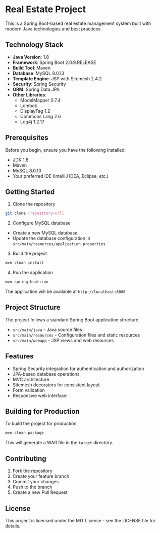 # Real Estate Project

This is a Spring Boot-based real estate management system built with modern Java technologies and best practices.

## Technology Stack

- **Java Version**: 1.8
- **Framework**: Spring Boot 2.0.9.RELEASE
- **Build Tool**: Maven
- **Database**: MySQL 8.0.13
- **Template Engine**: JSP with Sitemesh 2.4.2
- **Security**: Spring Security
- **ORM**: Spring Data JPA
- **Other Libraries**:
  - ModelMapper 0.7.4
  - Lombok
  - DisplayTag 1.2
  - Commons Lang 2.6
  - Log4j 1.2.17

## Prerequisites

Before you begin, ensure you have the following installed:
- JDK 1.8
- Maven
- MySQL 8.0.13
- Your preferred IDE (IntelliJ IDEA, Eclipse, etc.)

## Getting Started

1. Clone the repository
```bash
git clone [repository-url]
```

2. Configure MySQL database
- Create a new MySQL database
- Update the database configuration in `src/main/resources/application.properties`

3. Build the project
```bash
mvn clean install
```

4. Run the application
```bash
mvn spring-boot:run
```

The application will be available at `http://localhost:8080`

## Project Structure

The project follows a standard Spring Boot application structure:
- `src/main/java` - Java source files
- `src/main/resources` - Configuration files and static resources
- `src/main/webapp` - JSP views and web resources

## Features

- Spring Security integration for authentication and authorization
- JPA-based database operations
- MVC architecture
- Sitemesh decorators for consistent layout
- Form validation
- Responsive web interface

## Building for Production

To build the project for production:
```bash
mvn clean package
```
This will generate a WAR file in the `target` directory.

## Contributing

1. Fork the repository
2. Create your feature branch
3. Commit your changes
4. Push to the branch
5. Create a new Pull Request

## License

This project is licensed under the MIT License - see the LICENSE file for details. 